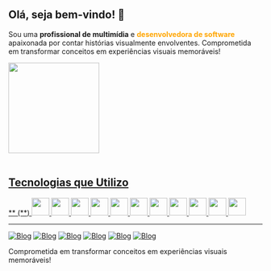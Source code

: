 ## Olá, seja bem-vindo! 👋

Sou uma <span style=" font-weight: bold;">profissional de multimídia</span> e <span style="color: orange; font-weight: bold;">desenvolvedora de software</span> apaixonada por contar histórias visualmente envolventes. Comprometida em transformar conceitos em experiências visuais memoráveis!

<div style="aling-items=center">
<a href="https://github.com/annacarolinaa">
<img height="180em" src="https://github-readme-stats.vercel.app/api/top-langs/?username=annacarolinaa&layout=compact&langs_count=16&theme=dracula"/>
</div>
<br />


## Tecnologias que Utilizo
** (\**)
<img width="35px" height="35px" src="https://cdn.jsdelivr.net/gh/devicons/devicon@latest/icons/photoshop/photoshop-original.svg" /> <img width="35px" height="35px" src="https://cdn.jsdelivr.net/gh/devicons/devicon@latest/icons/illustrator/illustrator-plain.svg" /> <img width="35px" height="35px" src="https://cdn.jsdelivr.net/gh/devicons/devicon@latest/icons/html5/html5-original.svg" /> <img width="35px" height="35px" src="https://cdn.jsdelivr.net/gh/devicons/devicon@latest/icons/css3/css3-original.svg" />
 <img width="35px" height="35px" src="https://cdn.jsdelivr.net/gh/devicons/devicon@latest/icons/javascript/javascript-original.svg" /> <img width="35px" height="35px" src="https://cdn.jsdelivr.net/gh/devicons/devicon@latest/icons/python/python-original.svg"/>
 <img width="35px" height="35px" src="https://cdn.jsdelivr.net/gh/devicons/devicon@latest/icons/figma/figma-original.svg" /> <img width="35px" height="35px" src="https://cdn.jsdelivr.net/gh/devicons/devicon@latest/icons/vscode/vscode-original.svg"/> <img width="35px" height="35px" src="https://cdn.jsdelivr.net/gh/devicons/devicon@latest/icons/aftereffects/aftereffects-original.svg" /> <img width="35px" height="35px" src="https://cdn.jsdelivr.net/gh/devicons/devicon@latest/icons/premierepro/premierepro-original.svg"/> <img width="35px" height="35px" src="https://cdn.jsdelivr.net/gh/devicons/devicon@latest/icons/wordpress/wordpress-original.svg" />
<br/>
          

---

<a href="https://github.com/annacarolinaa">![Blog](https://img.shields.io/badge/GitHub-100000?style=for-the-badge&logo=github&logoColor=white)</a> <a href="https://www.behance.net/annacarolina96">![Blog](https://img.shields.io/badge/-Behance-blue?style=for-the-badge&logo=behance&logoColor=white)</a> <a href="">![Blog](https://img.shields.io/badge/Dribbble-EA4C89?style=for-the-badge&logo=dribbble&logoColor=white)</a> <a href="mailto:adeannacarolina.a@gmail.com">![Blog](https://img.shields.io/badge/Gmail-D14836?style=for-the-badge&logo=gmail&logoColor=white)</a> <a href="https://www.linkedin.com/in/anna-carolina-de-azevedo-478b33278/">![Blog](https://img.shields.io/badge/LinkedIn-0077B5?style=for-the-badge&logo=linkedin&logoColor=white)</a> <a href="https://www.instagram.com/studioannaz?igsh=MWE2ZzVkcTJjd3Awcg==">![Blog](https://img.shields.io/badge/Instagram-E4405F?style=for-the-badge&logo=instagram&logoColor=white)</a>

Comprometida em transformar conceitos em experiências visuais memoráveis!
